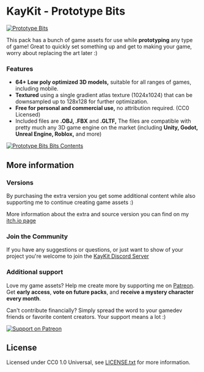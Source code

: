 # KayKit - Prototype Bits

[![Prototype Bits](https://img.itch.zone/aW1nLzEzMjc5MjU4LnBuZw==/original/BzhwiQ.png)](https://kaylousberg.itch.io/prototype-bits)

This pack has a bunch of game assets for use while **prototyping** any type of game! Great to quickly set something up and get to making your game, worry about replacing the art later :) 

### Features

- **64+ Low poly optimized 3D models,** suitable for all ranges of games, including mobile.
- **Textured** using a single gradient atlas texture (1024x1024) that can be downsampled up to 128x128 for further optimization.
- **Free for personal and commercial use,** no attribution required. (CC0 Licensed)
- Included files are **.OBJ, .FBX** and **.GLTF,** The files are compatible with pretty much any 3D game engine on the market (including **Unity, Godot, Unreal Engine, Roblox,** and more)

[![Prototype Bits Bits Contents](https://img.itch.zone/aW1hZ2UvMjI0MTU1Ny8xMzQwODAzMS5wbmc=/original/AHtn%2B1.png)](https://kaylousberg.itch.io/prototype-bits)

## More information

### Versions

By purchasing the extra version you get some additional content while also supporting me to continue creating game assets :)

More information about the extra and source version you can find on my [itch.io page](https://kaylousberg.itch.io/prototype-bits)

### Join the Community

If you have any suggestions or questions, or just want to show of your project you're welcome to join the [KayKit Discord Server](https://discord.gg/JC7HGnnUqH) 

### Additional support 

Love my game assets? Help me create more by supporting me on [Patreon](https://www.patreon.com/kaylousberg/posts). Get **early access**, **vote on future packs**, and **receive a mystery character every month**.

Can't contribute financially? Simply spread the word to your gamedev friends or favorite content creators. Your support means a lot :) 


[![Support on Patreon](https://img.itch.zone/aW1nLzEyOTMyMjQ3LnBuZw==/original/Sa%2Furp.png)](https://www.patreon.com/kaylousberg/posts)

## License

Licensed under CC0 1.0 Universal, see [LICENSE.txt](LICENSE.txt) for more information.